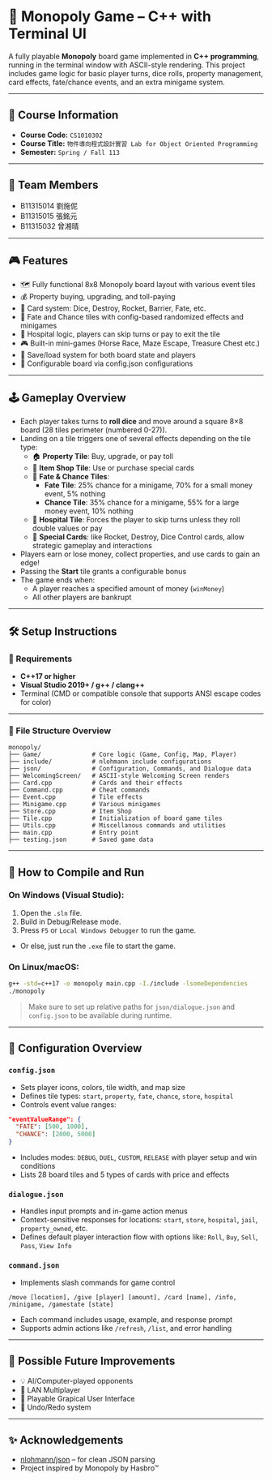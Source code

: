 # 🎲 Monopoly Game – C++ with Terminal UI

A fully playable **Monopoly** board game implemented in **C++ programming**, running in the terminal window with ASCII-style rendering. This project includes game logic for basic player turns, dice rolls, property management, card effects, fate/chance events, and an extra minigame system.

---

## 📘 Course Information

- **Course Code:** `CS1010302`  
- **Course Title:** `物件導向程式設計實習 Lab for Object Oriented Programming`  
- **Semester:** `Spring / Fall 113`

---

## 👥 Team Members

- B11315014 劉施伲
- B11315015 張銘元
- B11315032 曾湘晴

---

## 🎮 Features

- 🗺️ Fully functional 8x8 Monopoly board layout with various event tiles
- 💰 Property buying, upgrading, and toll-paying
- 🎴 Card system: Dice, Destroy, Rocket, Barrier, Fate, etc.
- 🎲 Fate and Chance tiles with config-based randomized effects and minigames
- 🏥 Hospital logic, players can skip turns or pay to exit the tile
- 🎮 Built-in mini-games (Horse Race, Maze Escape, Treasure Chest etc.)
- 💾 Save/load system for both board state and players
- 🧩 Configurable board via config.json configurations

---

## 🕹️ Gameplay Overview

- Each player takes turns to **roll dice** and move around a square 8×8 board (28 tiles perimeter (numbered 0-27)).
- Landing on a tile triggers one of several effects depending on the tile type:
  - 🏠 **Property Tile**: Buy, upgrade, or pay toll
  - 🏬 **Item Shop Tile**: Use or purchase special cards
  - 🎴 **Fate & Chance Tiles**:
    - **Fate Tile**: 25% chance for a minigame, 70% for a small money event, 5% nothing
    - **Chance Tile**: 35% chance for a minigame, 55% for a large money event, 10% nothing
  - 🏥 **Hospital Tile**: Forces the player to skip turns unless they roll double values or pay
  - 🚀 **Special Cards**: like Rocket, Destroy, Dice Control cards, allow strategic gameplay and interactions
- Players earn or lose money, collect properties, and use cards to gain an edge!
- Passing the **Start** tile grants a configurable bonus
- The game ends when:
  - A player reaches a specified amount of money (`winMoney`)
  - All other players are bankrupt

---

## 🛠️ Setup Instructions

### 🔧 Requirements

- **C++17 or higher**
- **Visual Studio 2019+ / g++ / clang++**
- Terminal (CMD or compatible console that supports ANSI escape codes for color)

---

### 📁 File Structure Overview
```
monopoly/
├── Game/              # Core logic (Game, Config, Map, Player)
├── include/           # nlohmann include configurations
├── json/              # Configuration, Commands, and Dialogue data
├── WelcomingScreen/   # ASCII-style Welcoming Screen renders
├── Card.cpp           # Cards and their effects
├── Command.cpp        # Cheat commands
├── Event.cpp          # Tile effects
├── Minigame.cpp       # Various minigames
├── Store.cpp          # Item Shop
├── Tile.cpp           # Initialization of board game tiles
├── Utils.cpp          # Miscellanous commands and utilities
├── main.cpp           # Entry point
├── testing.json       # Saved game data
```

---

## 🚀 How to Compile and Run

### On Windows (Visual Studio):

1. Open the `.sln` file.
2. Build in Debug/Release mode.
3. Press `F5` or `Local Windows Debugger` to run the game.

* Or else, just run the `.exe` file to start the game.

### On Linux/macOS:

```bash
g++ -std=c++17 -o monopoly main.cpp -I./include -lsomeDependencies
./monopoly
```

> Make sure to set up relative paths for `json/dialogue.json` and `config.json` to be available during runtime.

---

## 🧪 Configuration Overview

### `config.json`
- Sets player icons, colors, tile width, and map size
- Defines tile types: `start`, `property`, `fate`, `chance`, `store`, `hospital`
- Controls event value ranges:
```json
"eventValueRange": {
  "FATE": [500, 1000],
  "CHANCE": [2000, 5000]
}
```
- Includes modes: `DEBUG`, `DUEL`, `CUSTOM`, `RELEASE` with player setup and win conditions
- Lists 28 board tiles and 5 types of cards with price and effects

### `dialogue.json`
- Handles input prompts and in-game action menus
- Context-sensitive responses for locations: `start`, `store`, `hospital`, `jail`, `property_owned`, etc.
- Defines default player interaction flow with options like: `Roll`, `Buy`, `Sell`, `Pass`, `View Info`

### `command.json`
- Implements slash commands for game control
```plaintext
/move [location], /give [player] [amount], /card [name], /info, /minigame, /gamestate [state]
```
- Each command includes usage, example, and response prompt
- Supports admin actions like `/refresh`, `/list`, and error handling

---

## 🧩 Possible Future Improvements

- 💡 AI/Computer-played opponents
- 📡 LAN Multiplayer
- 🎨 Playable Grapical User Interface
- 🔄 Undo/Redo system

---

## ✨ Acknowledgements

- [nlohmann/json](https://github.com/nlohmann/json) – for clean JSON parsing
- Project inspired by Monopoly by Hasbro™
